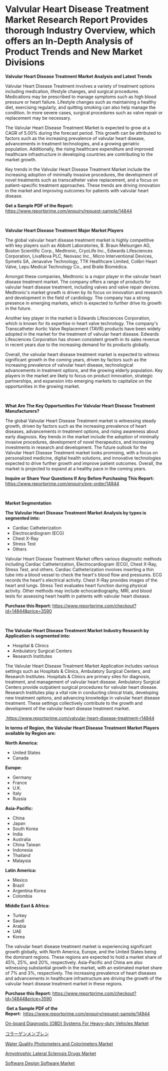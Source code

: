<p><h1>Valvular Heart Disease Treatment Market Research Report Provides thorough Industry Overview, which offers an In-Depth Analysis of Product Trends and New Market Divisions</h1></p><p><strong>Valvular Heart Disease Treatment Market Analysis and Latest Trends</strong></p>
<p><p>Valvular Heart Disease Treatment involves a variety of treatment options including medication, lifestyle changes, and surgical procedures. Medications may be prescribed to manage symptoms such as high blood pressure or heart failure. Lifestyle changes such as maintaining a healthy diet, exercising regularly, and quitting smoking can also help manage the condition. In more severe cases, surgical procedures such as valve repair or replacement may be necessary.</p><p>The Valvular Heart Disease Treatment Market is expected to grow at a CAGR of 5.00% during the forecast period. This growth can be attributed to factors such as the increasing prevalence of valvular heart disease, advancements in treatment technologies, and a growing geriatric population. Additionally, the rising healthcare expenditure and improved healthcare infrastructure in developing countries are contributing to the market growth.</p><p>Key trends in the Valvular Heart Disease Treatment Market include the increasing adoption of minimally invasive procedures, the development of novel treatments such as transcatheter valve replacement, and a focus on patient-specific treatment approaches. These trends are driving innovation in the market and improving outcomes for patients with valvular heart disease.</p></p>
<p><strong>Get a Sample PDF of the Report:&nbsp;</strong> <a href="https://www.reportprime.com/enquiry/request-sample/14844">https://www.reportprime.com/enquiry/request-sample/14844</a></p>
<p>&nbsp;</p>
<p><strong>Valvular Heart Disease Treatment Major Market Players</strong></p>
<p><p>The global valvular heart disease treatment market is highly competitive with key players such as Abbott Laboratories, B. Braun Melsungen AG, Boston Scientific Corp., Medtronic, CryoLife Inc., Edwards Lifesciences Corporation, LivaNova PLC, Neovasc Inc., Micro Interventional Devices, Symetis SA, Jenavalve Technology, TTK Healthcare Limited, Colibri Heart Valve, Lepu Medical Technology Co., and Braile Biomédica.</p><p>Amongst these companies, Medtronic is a major player in the valvular heart disease treatment market. The company offers a range of products for valvular heart disease treatment, including valves and valve repair devices. Medtronic's market growth is driven by its focus on innovation and research and development in the field of cardiology. The company has a strong presence in emerging markets, which is expected to further drive its growth in the future.</p><p>Another key player in the market is Edwards Lifesciences Corporation, which is known for its expertise in heart valve technology. The company's Transcatheter Aortic Valve Replacement (TAVR) products have been widely adopted in the market for the treatment of valvular heart disease. Edwards Lifesciences Corporation has shown consistent growth in its sales revenue in recent years due to the increasing demand for its products globally.</p><p>Overall, the valvular heart disease treatment market is expected to witness significant growth in the coming years, driven by factors such as the increasing prevalence of valvular heart disease, technological advancements in treatment options, and the growing elderly population. Key players in the market are likely to focus on product innovation, strategic partnerships, and expansion into emerging markets to capitalize on the opportunities in the growing market.</p></p>
<p>&nbsp;</p>
<p><strong>What Are The Key Opportunities For Valvular Heart Disease Treatment Manufacturers?</strong></p>
<p><p>The global Valvular Heart Disease Treatment market is witnessing steady growth, driven by factors such as the increasing prevalence of heart diseases, advancements in treatment options, and rising awareness about early diagnosis. Key trends in the market include the adoption of minimally invasive procedures, development of novel therapeutics, and increasing investments in research and development. The future outlook for the Valvular Heart Disease Treatment market looks promising, with a focus on personalized medicine, digital health solutions, and innovative technologies expected to drive further growth and improve patient outcomes. Overall, the market is projected to expand at a healthy pace in the coming years.</p></p>
<p><strong>Inquire or Share Your Questions If Any Before Purchasing This Report:</strong> <a href="https://www.reportprime.com/enquiry/pre-order/14844">https://www.reportprime.com/enquiry/pre-order/14844</a></p>
<p>&nbsp;</p>
<p><strong>Market Segmentation</strong></p>
<p><strong>The Valvular Heart Disease Treatment Market Analysis by types is segmented into:</strong></p>
<p><ul><li>Cardiac Catheterization</li><li>Electrocardiogram (ECG)</li><li>Chest X-Ray</li><li>Stress Test</li><li>Others</li></ul></p>
<p><p>Valvular Heart Disease Treatment Market offers various diagnostic methods including Cardiac Catheterization, Electrocardiogram (ECG), Chest X-Ray, Stress Test, and others. Cardiac Catheterization involves inserting a thin tube into a blood vessel to check the heart's blood flow and pressures. ECG records the heart's electrical activity. Chest X-Ray provides images of the heart and lungs. Stress Test evaluates heart function during physical activity. Other methods may include echocardiography, MRI, and blood tests for assessing heart health in patients with valvular heart disease.</p></p>
<p><strong>Purchase this Report:&nbsp;</strong><a href="https://www.reportprime.com/checkout?id=14844&price=3590">https://www.reportprime.com/checkout?id=14844&price=3590</a></p>
<p>&nbsp;</p>
<p><strong>The Valvular Heart Disease Treatment Market Industry Research by Application is segmented into:</strong></p>
<p><ul><li>Hospital & Clinics</li><li>Ambulatory Surgical Centers</li><li>Research Institutes</li></ul></p>
<p><p>The Valvular Heart Disease Treatment Market Application includes various settings such as Hospitals & Clinics, Ambulatory Surgical Centers, and Research Institutes. Hospitals & Clinics are primary sites for diagnosis, treatment, and management of valvular heart disease. Ambulatory Surgical Centers provide outpatient surgical procedures for valvular heart disease. Research Institutes play a vital role in conducting clinical trials, developing new treatment options, and advancing knowledge in valvular heart disease treatment. These settings collectively contribute to the growth and development of the valvular heart disease treatment market.</p></p>
<p><a href="https://www.reportprime.com/valvular-heart-disease-treatment-r14844">&nbsp;https://www.reportprime.com/valvular-heart-disease-treatment-r14844</a></p>
<p><strong>In terms of Region, the Valvular Heart Disease Treatment Market Players available by Region are:</strong></p>
<p>
    <p> <strong> North America: </strong>
        <ul>
            <li>United States</li>
            <li>Canada</li>
        </ul>
        </p> 
    <p> <strong> Europe: </strong>
        <ul>
            <li>Germany</li>
            <li>France</li>
            <li>U.K.</li>
            <li>Italy</li>
            <li>Russia</li>
        </ul>
        </p> 
    <p> <strong> Asia-Pacific: </strong>
        <ul>
            <li>China</li>
            <li>Japan</li>
            <li>South Korea</li>
            <li>India</li>
            <li>Australia</li>
            <li>China Taiwan</li>
            <li>Indonesia</li>
            <li>Thailand</li>
            <li>Malaysia</li>
        </ul>
        </p> 
    <p> <strong> Latin America: </strong>
        <ul>
            <li>Mexico</li>
            <li>Brazil</li>
            <li>Argentina Korea</li>
            <li>Colombia</li>
        </ul>
        </p> 
    <p> <strong> Middle East & Africa: </strong>
        <ul>
            <li>Turkey</li>
            <li>Saudi</li>
            <li>Arabia</li>
            <li>UAE</li>
            <li>Korea</li>
        </ul>
    </p>
    </p>
<p><p>The valvular heart disease treatment market is experiencing significant growth globally, with North America, Europe, and the United States being the dominant regions. These regions are expected to hold a market share of 45%, 25%, and 20%, respectively. Asia-Pacific and China are also witnessing substantial growth in the market, with an estimated market share of 7% and 3%, respectively. The increasing prevalence of heart diseases and advancements in healthcare infrastructure are driving the growth of the valvular heart disease treatment market in these regions.</p></p>
<p><strong>Purchase this Report: </strong><a href="https://www.reportprime.com/checkout?id=14844&price=3590">https://www.reportprime.com/checkout?id=14844&price=3590</a></p>
<p>&nbsp;<strong>Get a Sample PDF of the Report:&nbsp;&nbsp;</strong><a href="https://www.reportprime.com/enquiry/request-sample/14844">https://www.reportprime.com/enquiry/request-sample/14844</a></p>
<p><strong></strong></p>
<p><p><a href="https://www.linkedin.com/pulse/analyzing-on-board-diagnostic-obd-systems-heavy-duty-vehicles-wtode">On-board Diagnostic (OBD) Systems For Heavy-duty Vehicles Market</a></p><p><a href="https://medium.com/@lorrainethompson10/%E3%82%B3%E3%83%A9%E3%83%BC%E3%82%B2%E3%83%B3%E3%83%A1%E3%83%B3%E3%83%96%E3%83%AC%E3%83%B3%E5%B8%82%E5%A0%B4%E3%81%AE%E3%82%B5%E3%82%A4%E3%82%BA%E3%81%A8%E3%82%B7%E3%82%A7%E3%82%A2%E5%88%86%E6%9E%90-%E6%88%90%E9%95%B7%E3%83%88%E3%83%AC%E3%83%B3%E3%83%89%E3%81%A8%E4%BA%88%E6%B8%AC2024%E5%B9%B4-2031%E5%B9%B4-ce72d5ed5697">コラーゲンメンブレン</a></p><p><a href="https://medium.com/@ralphyoung1949/water-quality-photometers-and-colorimeters-market-a-global-and-regional-analysis-focus-on-2b71e1b29a2d">Water Quality Photometers and Colorimeters Market</a></p><p><a href="https://issuu.com/reportprime-2/docs/amyotrophic-lateral-sclerosis-drugs-market-size-20">Amyotrophic Lateral Sclerosis Drugs Market</a></p><p><a href="https://github.com/brendafegmorris532/Market-Research-Report-List-1/blob/main/software-design-software-market.md">Software Design Software Market</a></p></p>